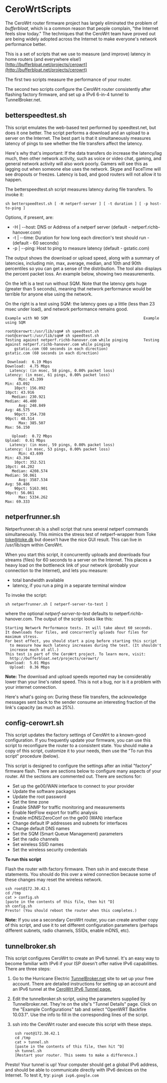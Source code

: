 CeroWrtScripts
==============

The CeroWrt router firmware project has largely eliminated the problem of *bufferbloat*, which is a common reason that people complain, "the Internet feels slow today." The techniques that the CeroWrt team have proved out are being widely adopted across the Internet to make everyone's network performance better.

This is a set of scripts that we use to measure (and improve) latency in home routers (and everywhere else!) [http://bufferbloat.net/projects/cerowrt](http://bufferbloat.net/projects/cerowrt)

The first two scripts measure the performance of your router.

The second two scripts configure the CeroWrt router consistently after flashing factory firmware, and set up a IPv6 6-in-4 tunnel to TunnelBroker.net.

## betterspeedtest.sh

This script emulates the web-based test performed by speedtest.net, but does it one better. The script performs a download and an upload to a server on the Internet. The best part is that it simultaneously measures latency of pings to see whether the file transfers affect the latency. 

Here's why that's important: If the data transfers do increase the latency/lag much, then other network activity, such as voice or video chat, gaming, and general network activity will also work poorly. Gamers will see this as lagging out when someone else uses the network. Skype and FaceTime will see dropouts or freezes. Latency is bad, and good routers will not allow it to happen.

The betterspeedtest.sh script measures latency during file transfers. To invoke it:

    sh betterspeedtest.sh [ -H netperf-server ] [ -t duration ] [ -p host-to-ping ] 

Options, if present, are:

* -H | --host: DNS or Address of a netperf server (default - netperf.richb-hanover.com)
* -t | --time: Duration for how long each direction's test should run - (default - 60 seconds)
* -p | --ping: Host to ping to measure latency (default - gstatic.com)

The output shows the download or upload speed, along with a summary of latencies, including min, max, average, median, and 10th and 90th percentiles so you can get a sense of the distribution. The tool also displays the percent packet loss. An example below, showing two measurements. 

On the left is a test run without SQM. Note that the latency gets huge (greater than 5 seconds), meaning that network performance would be terrible for anyone else using the network. 

On the right is a test using SQM: the latency goes up a little (less than 23 msec under load), and network performance remains good.

    Example with NO SQM                                           Example using SQM
    
    root@cerowrt:/usr/lib/sqm# sh speedtest.sh                    root@cerowrt:/usr/lib/sqm# sh speedtest.sh
    Testing against netperf.richb-hanover.com while pinging       Testing against netperf.richb-hanover.com while pinging 
        gstatic.com (60 seconds in each direction)                    gstatic.com (60 seconds in each direction)
    
     Download:  6.19 Mbps                                         Download:  4.75 Mbps
      Latency: (in msec, 58 pings, 0.00% packet loss)              Latency: (in msec, 61 pings, 0.00% packet loss)
          Min: 43.399                                                  Min: 43.092
        10pct: 156.092                                               10pct: 43.916
       Median: 230.921                                              Median: 46.400
          Avg: 248.849                                                 Avg: 46.575
        90pct: 354.738                                               90pct: 48.514
          Max: 385.507                                                 Max: 56.150
    
       Upload:  0.72 Mbps                                           Upload:  0.61 Mbps
      Latency: (in msec, 59 pings, 0.00% packet loss)              Latency: (in msec, 53 pings, 0.00% packet loss)
          Min: 43.699                                                  Min: 43.394
        10pct: 352.521                                               10pct: 44.202
       Median: 4208.574                                             Median: 50.061
          Avg: 3587.534                                                Avg: 50.486
        90pct: 5163.901                                              90pct: 56.061
          Max: 5334.262                                                Max: 69.333
          
## netperfrunner.sh

Netperfrunner.sh is a shell script that runs several netperf commands simultaneously.
This mimics the stress test of netperf-wrapper from Toke <toke@toke.dk> 
but doesn't have the nice GUI result.
This can live in /usr/lib/sqm within CeroWrt.

When you start this script, it concurrently uploads and downloads four
streams (files) for 60 seconds to a server on the Internet. This places a heavy load 
on the bottleneck link of your network (probably your connection to the 
Internet), and lets you measure:

* total bandwidth available 
* latency, if you run a ping in a separate terminal window

To invoke the script:

    sh netperfrunner.sh [ netperf-server-to-test ]

where the optional *netperf-server-to-test* defaults to netperf.richb-hanover.com. The output of the script looks like this:

    Starting Network Performance tests. It will take about 60 seconds.
    It downloads four files, and concurrently uploads four files for maximum stress.
    For best effect, you should start a ping before starting this script
      to measure how much latency increases during the test. (It shouldn't
      increase much at all.)
    This test is part of the CeroWrt project. To learn more, visit:
      http://bufferbloat.net/projects/cerowrt/
    Download:  5.01 Mbps
      Upload:  0.36 Mbps

**Note:** The download and upload speeds reported may be considerably lower than your line's rated speed. This is not a bug, nor is it a problem with your internet connection. 

Here's what's going on: During these file transfers, the acknowledge messages sent back to the sender consume an interesting fraction of the link's capacity (as much as 25%). 
	 
## config-cerowrt.sh

This script updates the factory settings of CeroWrt to a known-good configuration.
If you frequently update your firmware, you can use this script to reconfigure
the router to a consistent state.
You should make a copy of this script, customize it to your needs,
then use the "To run this script" procedure (below).

This script is designed to configure the settings after an initial "factory" firmware flash. 
There are sections below to configure many aspects of your router.
All the sections are commented out. There are sections for:

- Set up the ge00/WAN interface to connect to your provider
- Update the software packages
- Update the root password
- Set the time zone
- Enable SNMP for traffic monitoring and measurements
- Enable NetFlow export for traffic analysis
- Enable mDNS/ZeroConf on the ge00 (WAN) interface 
- Change default IP addresses and subnets for interfaces
- Change default DNS names
- Set the SQM (Smart Queue Management) parameters
- Set the radio channels
- Set wireless SSID names
- Set the wireless security credentials

**To run this script**

Flash the router with factory firmware. Then ssh in and execute these statements. 
You should do this over a wired connection because some of these changes
may reset the wireless network.

    ssh root@172.30.42.1
    cd /tmp
    cat > config.sh 
    [paste in the contents of this file, then hit ^D]
    sh config.sh
    Presto! (You should reboot the router when this completes.)

**Note:** If you use a secondary CeroWrt router, you can create another copy of this script, and use it to set different configuration parameters (perhaps different subnets, radio channels, SSIDs, enable mDNS, etc).  

## tunnelbroker.sh

This script configures CeroWrt to create an IPv6 tunnel. 
It's an easy way to become familiar with IPv6 if your ISP doesn't offer native IPv6 capabilities. There are three steps:

1. Go to the Hurricane Electric [TunnelBroker.net](http://www.tunnelbroker.net/)  site to set up your free account. There are detailed instructions for setting up an account and an IPv6 tunnel at the
   [CeroWrt IPv6 Tunnel page.](http://www.bufferbloat.net/projects/cerowrt/wiki/IPv6_Tunnel) 
2. Edit the tunnelbroker.sh script, using the parameters supplied by Tunnelbroker.net. They're on the site's "Tunnel Details" page. Click on the "Example
Configurations" tab and select "OpenWRT Backfire 10.03.1". Use the info to fill in the corresponding lines of the script. 
3. ssh into the CeroWrt router and execute this script with these steps.
    
        ssh root@172.30.42.1
        cd /tmp
        cat > tunnel.sh 
        [paste in the contents of this file, then hit ^D]
        sh tunnel.sh
        [Restart your router. This seems to make a difference.]
  
Presto! Your tunnel is up! Your computer should get a global IPv6 address, and should be able to communicate directly with IPv6 devices on the Internet. To test it, try: `ping6 ivp6.google.com`
